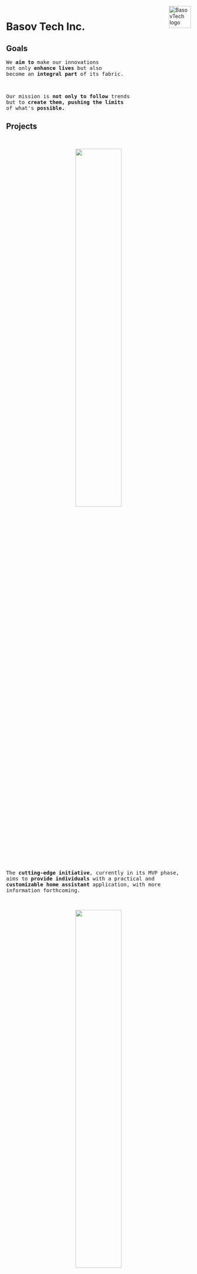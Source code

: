 <a href="https://basov.tech/">
    <img src="https://www.basov.tech/assets/src/logo.png" alt="BasovTech logo" title="BasovTech" align="right" height="60" />
</a>

# Basov Tech Inc.

## Goals

<p>
    <samp>
        We <strong>aim to</strong> make our innovations<br>
        not only <strong>enhance lives</strong> but also<br>
        become an <strong>integral part</strong> of its fabric.
    </samp>
</p>
<br>
<p>
    <samp>
        Our mission is <strong>not only to follow</strong> trends<br>
        but to <strong>create them, pushing the limits</strong><br>
        of what's <strong>possible.</strong>
    </samp>
</p>

## Projects

<br>
<p align="center">
  <img src="https://basov.tech/assets/src/smart_house.jpg" width=50%>
</p>
<p>
    <samp>
        The <strong>cutting-edge initiative</strong>, currently in its MVP phase,
        aims to <strong>provide individuals</strong> with a practical and <strong>customizable home assistant</strong> application,
        with more information forthcoming.
    </samp>
</p>
<br>

<p align="center">
  <img src="https://basov.tech/assets/src/vision_2.jpg" width=50%>
</p>
<p>
    <samp>
        <strong>Education and Mentorship Program</strong>,
        Designed for individuals aspiring to become proficient software developers,
        offers an <strong>excellent opportunity</strong> to acquire <strong>programming skills</strong> from passionate
        and <strong>experienced professionals</strong> in the field.
    </samp>
</p>

## Links

[Website](https://basov.tech/) &emsp;
[YouTube](https://www.youtube.com/@maksym_basov) &emsp;
[LinkedIn](https://www.linkedin.com/company/basov-tech)
